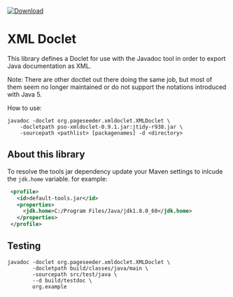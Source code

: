 [ ![Download](https://api.bintray.com/packages/pageseeder/maven/xmldoclet/images/download.svg) ](https://bintray.com/pageseeder/maven/xmldoclet/_latestVersion)

# XML Doclet

This library defines a Doclet for use with the Javadoc tool in order to
export Java documentation as XML.

Note: There are other doctlet out there doing the same job, but most of them 
seem no longer maintained or do not support the notations introduced with Java 5.

How to use:
```
javadoc -doclet org.pageseeder.xmldoclet.XMLDoclet \
    -docletpath pso-xmldoclet-0.9.1.jar:jtidy-r938.jar \
    -sourcepath <pathlist> [packagenames] -d <directory>
```

## About this library

To resolve the tools jar dependency update your Maven settings to inlcude
the `jdk.home` variable. for example:

```xml
 <profile>
   <id>default-tools.jar</id>
   <properties>
     <jdk.home>C:/Program Files/Java/jdk1.8.0_60</jdk.home>
   </properties>
 </profile>
```


## Testing

```shell
javadoc -doclet org.pageseeder.xmldoclet.XMLDoclet \
        -docletpath build/classes/java/main \
        -sourcepath src/test/java \
        --d build/testdoc \
        org.example
```

